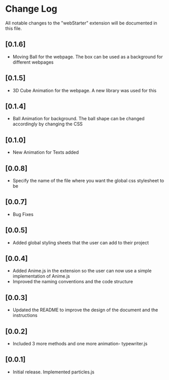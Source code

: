 # Change Log

All notable changes to the "webStarter" extension will be documented in this file.

## [0.1.6]

- Moving Ball for the webpage. The box can be used as a background for different webpages

## [0.1.5]

- 3D Cube Animation for the webpage. A new library was used for this

## [0.1.4]

- Ball Animation for background. The ball shape can be changed accordingly by changing the CSS

## [0.1.0]

- New Animation for Texts added

## [0.0.8]

- Specify the name of the file where you want the global css stylesheet to be

## [0.0.7]

- Bug Fixes

## [0.0.5]

- Added global styling sheets that the user can add to their project

## [0.0.4]

- Added Anime.js in the extension so the user can now use a simple implementation of Anime.js
- Improved the naming conventions and the code structure

## [0.0.3]

- Updated the README to improve the design of the document and the instructions

## [0.0.2]

- Included 3 more methods and one more animation- typewriter.js

## [0.0.1]

- Initial release. Implemented particles.js
